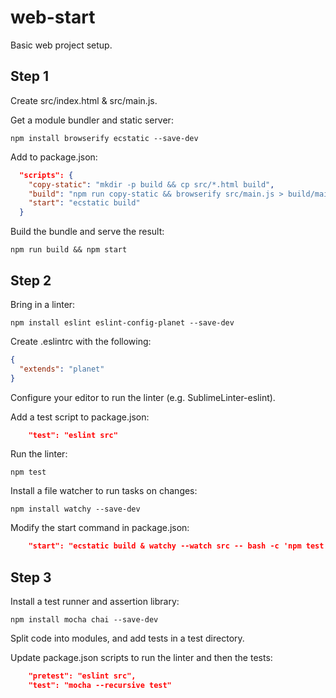 # web-start

Basic web project setup.

## Step 1

Create src/index.html & src/main.js.

Get a module bundler and static server:

    npm install browserify ecstatic --save-dev

Add to package.json:

```json
  "scripts": {
    "copy-static": "mkdir -p build && cp src/*.html build",
    "build": "npm run copy-static && browserify src/main.js > build/main.js",
    "start": "ecstatic build"
  }
```

Build the bundle and serve the result:

    npm run build && npm start

## Step 2

Bring in a linter:

    npm install eslint eslint-config-planet --save-dev

Create .eslintrc with the following:

```json
{
  "extends": "planet"
}
```

Configure your editor to run the linter (e.g. SublimeLinter-eslint).

Add a test script to package.json:

```json
    "test": "eslint src"
```

Run the linter:

    npm test

Install a file watcher to run tasks on changes:

    npm install watchy --save-dev

Modify the start command in package.json:

```json
    "start": "ecstatic build & watchy --watch src -- bash -c 'npm test && npm run build'",
```

## Step 3

Install a test runner and assertion library:

    npm install mocha chai --save-dev

Split code into modules, and add tests in a test directory.

Update package.json scripts to run the linter and then the tests:

```json
    "pretest": "eslint src",
    "test": "mocha --recursive test"
```
